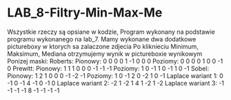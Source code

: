 # LAB_8-Filtry-Min-Max-Me
Wszystkie rzeczy są opsiane w kodzie,
Program wykonany na podstawie programu wykonanego na lab_7.
Mamy wykonane dwa dodatkowe pictureboxy w ktorych sa zalaczone zdjecia
Po kliknieciu Minimum, Maksimum, Mediana otrzymujemy wynik w pictureboxie wynikowym
Ponizej maski:
 Roberts:
  Pionowy:
  0 0 0
  0 1 -1
  0 0 0
  Poziomy:
  0 0 0
  0 1 0
  0 -1 0
 Prewitt:
  Pionowy:
  1 1 1
  0 0 0
  -1 -1 -1
  Poziomy:
  1 0 -1
  1 0 -1
  1 0 -1
 Sobel:
  Pionowy:
  1 2 1
  0 0 0
  -1 -2 -1
  Poziomy:
  1 0 -1
  2 0 -2
  1 0 -1
  Laplace wariant 1:
  0 -1  0
  -1 4 -1
  0 -1  0
  Laplace wariant 2:
  -2 1 -2
  1  4  1
  -2 1 -2
  Laplace wariant 3:
  -1 -1 -1
  -1  8 -1
  -1 -1 -1
